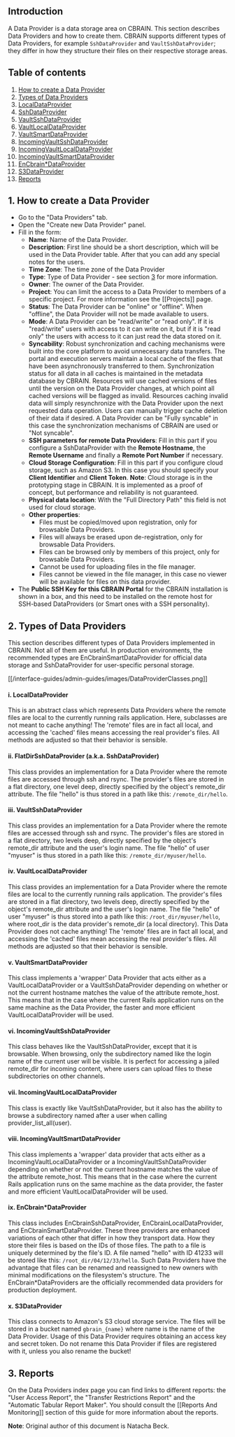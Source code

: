 
## Introduction

A Data Provider is a data storage area on CBRAIN. This section
describes Data Providers and how to create them. CBRAIN supports
different types of Data Providers, for example `SshDataProvider`
and `VaultSshDataProvider`; they differ in how they structure their
files on their respective storage areas.

## Table of contents

1. [How to create a Data Provider](#how_to)
2. [Types of Data Providers](#type_dp)
  1. [LocalDataProvider](#local_dp)
  2. [SshDataProvider](#ssh_dp)
  3. [VaultSshDataProvider](#vault_ssh_dp)
  4. [VaultLocalDataProvider](#vault_local_dp)
  5. [VaultSmartDataProvider](#vault_smart_dp)
  6. [IncomingVaultSshDataProvider](#incoming_vault_ssh_dp)
  7. [IncomingVaultLocalDataProvider](#incoming_vault_local_dp)
  8. [IncomingVaultSmartDataProvider](#incoming_vault_smart_dp)
  9. [EnCbrain*DataProvider](#en_cbrain_dp)
  10. [S3DataProvider](#s3_dp)
3. [Reports](#reports)

<a name="how_to" />

## 1. How to create a Data Provider

* Go to the "Data Providers" tab.
* Open the "Create new Data Provider" panel.
* Fill in the form:
  * **Name**: Name of the Data Provider.
  * **Description**: First line should be a short description, which
    will be used in the Data Provider table. After that you can add
    any special notes for the users.
  * **Time Zone**: The time zone of the Data Provider
  * **Type**: Type of Data Provider - see section [3](#type_dp) for more
  information.
  * **Owner**: The owner of the Data Provider.
  * **Project**: You can limit the access to a Data Provider to
    members of a specific project. For more information see the [[Projects]] page.
  * **Status**: The Data Provider can be "online" or "offline".
    When "offline", the Data Provider will not be made available
    to users.
  * **Mode**: A Data Provider can be "read/write" or "read only".
    If it is "read/write" users with access to it can write on it,
    but if it is "read only" the users with access to it can just
    read the data stored on it.
  * **Syncability**: Robust synchronization and caching mechanisms
    were built into the core platform to avoid unnecessary data
    transfers. The portal and execution servers maintain a local cache
    of the files that have been asynchronously transferred to them.
    Synchronization status for all data in all caches is maintained
    in the metadata database by CBRAIN. Resources will use cached
    versions of files until the version on the Data Provider changes,
    at which point all cached versions will be flagged as invalid.
    Resources caching invalid data will simply resynchronize with the
    Data Provider upon the next requested data operation. Users can
    manually trigger cache deletion of their data if desired. A Data
    Provider can be "Fully syncable" in this case the synchronization
    mechanisms of CBRAIN are used or "Not syncable".
  * **SSH parameters for remote Data Providers**: Fill in this part
    if you configure a SshDataProvider with the **Remote Hostname**,
    the **Remote Username** and finally a **Remote Port Number** if
    necessary.
  * **Cloud Storage Configuration**: Fill in this part if you
    configure cloud storage, such as Amazon S3. In this
    case you should specify your **Client Identifier** and **Client Token**.
**Note**: Cloud storage is in the prototyping stage in CBRAIN. It
  is implemented as a proof of concept, but performance and reliability is not guaranteed.
  * **Physical data location**: With the "Full Directory Path" this field is not used for cloud storage.
  * **Other properties**:
    * Files must be copied/moved upon registration, only for browsable Data
    Providers.
    * Files will always be erased upon de-registration, only for browsable Data
    Providers.
    * Files can be browsed only by members of this project, only for browsable
    Data Providers.
    * Cannot be used for uploading files in the file manager.
    * Files cannot be viewed in the file manager, in this case no
      viewer will be available for files on this data provider.
* The **Public SSH Key for this CBRAIN Portal** for the CBRAIN installation
  is shown in a box, and this need to be installed on the remote host
  for SSH-based DataProviders (or Smart ones with a SSH personality).

<a name="type_dp" />

## 2. Types of Data Providers

This section describes different types of Data Providers implemented
in CBRAIN. Not all of them are useful. In production environments,
the recommended types are EnCbrainSmartDataProvider for official
data storage and SshDataProvider for user-specific personal storage.

[[/interface-guides/admin-guides/images/DataProviderClasses.png]]

<a name="local_dp" />

#### i. LocalDataProvider
This is an abstract class which represents Data Providers where the
remote files are local to the currently running rails application.
Here, subclasses are not meant to cache anything! The 'remote' files
are in fact all local, and accessing the 'cached' files means
accessing the real provider's files. All methods are adjusted so
that their behavior is sensible.

<a name="ssh_dp" />

#### ii. FlatDirSshDataProvider (a.k.a. SshDataProvider)
This class provides an implementation for a Data Provider where the
remote files are accessed through ssh and rsync. The provider's
files are stored in a flat directory, one level deep, directly
specified by the object's remote_dir attribute. The file "hello"
is thus stored in a path like this: `/remote_dir/hello`.

<a name="vault_ssh_dp" />

#### iii. VaultSshDataProvider
This class provides an implementation for a Data Provider where the
remote files are accessed through ssh and rsync. The provider's
files are stored in a flat directory, two levels deep, directly
specified by the object's remote_dir attribute and the user's login
name. The file "hello" of user "myuser" is thus stored in a path
like this: `/remote_dir/myuser/hello`.

<a name="vault_local_dp" />

#### iv. VaultLocalDataProvider
This class provides an implementation for a Data Provider where the
remote files are local to the currently running rails application.
The provider's files are stored in a flat directory, two levels
deep, directly specified by the object's remote_dir attribute and
the user's login name. The file "hello" of user "myuser" is thus
stored into a path like this: `/root_dir/myuser/hello`, where
root_dir is the data provider's remote_dir (a local directory).
This Data Provider does not cache anything! The 'remote' files are
in fact all local, and accessing the 'cached' files mean accessing
the real provider's files. All methods are adjusted so that their
behavior is sensible.

<a name="vault_smart_dp" />

#### v. VaultSmartDataProvider
This class implements a 'wrapper' Data Provider that acts either
as a VaultLocalDataProvider or a VaultSshDataProvider depending on
whether or not the current hostname matches the value of the attribute
remote_host. This means that in the case where the current Rails
application runs on the same machine as the Data Provider, the
faster and more efficient VaultLocalDataProvider will be used.

<a name="incoming_vault_ssh_dp" />

#### vi. IncomingVaultSshDataProvider
This class behaves like the VaultSshDataProvider, except that it
is browsable. When browsing, only the subdirectory named like the
login name of the current user will be visible. It is perfect for
accessing a jailed remote_dir for incoming content, where users can
upload files to these subdirectories on other channels.

<a name="incoming_vault_local_dp" />

#### vii. IncomingVaultLocalDataProvider
This class is exactly like VaultSshDataProvider, but it also has
the ability to browse a subdirectory named after a user when calling
provider_list_all(user).

<a name="incoming_vault_ssh_dp" />

#### viii. IncomingVaultSmartDataProvider
This class implements a 'wrapper' data provider that acts either
as a IncomingVaultLocalDataProvider or a IncomingVaultSshDataProvider
depending on whether or not the current hostname matches the value
of the attribute remote_host. This means that in the case where the
current Rails application runs on the same machine as the data
provider, the faster and more efficient VaultLocalDataProvider will
be used.

<a name="en_cbrain_dp" />

#### ix. EnCbrain*DataProvider
This class includes EnCbrainSshDataProvider, EnCbrainLocalDataProvider,
and EnCbrainSmartDataProvider. These three providers are enhanced
variations of each other that differ in how they transport data.
How they store their files is based on the IDs of those files. The path to
a file is uniquely determined by the file's ID. A file named "hello" with ID 41233
will be stored like this: `/root_dir/04/12/33/hello`. Such Data
Providers have the advantage that files can be renamed and reassigned
to new owners with minimal modifications on the filesystem's
structure. The EnCbrain\*DataProviders are the officially recommended
data providers for production deployment.

<a name="s3_dp" />

#### x. S3DataProvider
This class connects to Amazon's S3 cloud storage service. The files
will be stored in a bucket named `gbrain_{name}` where name is the
name of the Data Provider. Usage of this Data Provider requires
obtaining an access key and secret token. Do not rename this Data
Provider if files are registered with it, unless you also rename
the bucket!

<a name="reports" />

## 3. Reports

On the Data Providers index page you can find links to different
reports: the "User Access Report", the "Transfer Restrictions Report"
and the "Automatic Tabular Report Maker". You should consult the
[[Reports And Monitoring]] section of this guide for more information
about the reports.

**Note**: Original author of this document is Natacha Beck.

